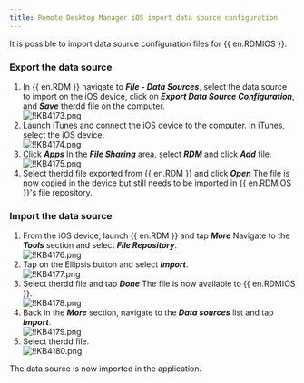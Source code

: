 ```yaml
---
title: Remote Desktop Manager iOS import data source configuration
---
```

It is possible to import data source configuration files for {{ en.RDMIOS }}.

### Export the data source

1. In {{ en.RDM }} navigate to ***File - Data Sources***, select the data source to import on the iOS device, click on ***Export Data Source Configuration***, and ***Save*** therdd file on the computer.  
![!!KB4173.png](https://webdevolutions.azureedge.net/docs/en/kb/KB4173.png)
1. Launch iTunes and connect the iOS device to the computer. In iTunes, select the iOS device.  
![!!KB4174.png](https://webdevolutions.azureedge.net/docs/en/kb/KB4174.png)
1. Click ***Apps*** In the ***File Sharing*** area, select ***RDM*** and click ***Add*** file.  
![!!KB4175.png](https://webdevolutions.azureedge.net/docs/en/kb/KB4175.png)
1. Select therdd file exported from {{ en.RDM }} and click ***Open*** The file is now copied in the device but still needs to be imported in {{ en.RDMIOS }}'s file repository.

### Import the data source

1. From the iOS device, launch {{ en.RDM }} and tap ***More*** Navigate to the ***Tools*** section and select ***File Repository***.  
![!!KB4176.png](https://webdevolutions.azureedge.net/docs/en/kb/KB4176.png)
1. Tap on the Ellipsis button and select ***Import***.  
![!!KB4177.png](https://webdevolutions.azureedge.net/docs/en/kb/KB4177.png)
1. Select therdd file and tap ***Done*** The file is now available to {{ en.RDMIOS }}.  
![!!KB4178.png](https://webdevolutions.azureedge.net/docs/en/kb/KB4178.png)
1. Back in the ***More*** section, navigate to the ***Data sources*** list and tap ***Import***.  
![!!KB4179.png](https://webdevolutions.azureedge.net/docs/en/kb/KB4179.png)
1. Select therdd file.  
![!!KB4180.png](https://webdevolutions.azureedge.net/docs/en/kb/KB4180.png)  

The data source is now imported in the application.
